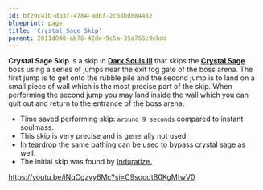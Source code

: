 ```yaml
---
id: bf29c41b-db3f-4784-ad6f-2c68bd884482
blueprint: page
title: 'Crystal Sage Skip'
parent: 2011d048-ab76-42de-9c5a-35a765c9cbdd
---
```

**Crystal Sage Skip** is a skip in [**Dark Souls III**](https://soulsspeedruns.com/darksouls3) that skips the [**Crystal Sage**](https://soulsspeedruns.com/darksouls3/crystal-sage/) boss using a series of jumps near the exit fog gate of the boss arena. The first jump is to get onto the rubble pile and the second jump is to land on a small piece of wall which is the most precise part of the skip. When performing the second jump you may land inside the wall which you can quit out and return to the entrance of the boss arena.

- Time saved performing skip: `around 9 seconds` compared to instant soulmass.
- This skip is very precise and is generally not used.
- In [teardrop](https://soulsspeedruns.com/darksouls3/teardrop/) the same [pathing](https://youtu.be/A68Yi-hLcTc?t=4555) can be used to bypass crystal sage as well.
- The initial skip was found by [Induratize.](https://www.twitch.tv/induratize)

https://youtu.be/iNqCgzvy6Mc?si=C9soodtB0KgMtwV0
